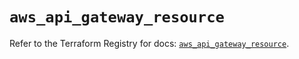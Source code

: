 # `aws_api_gateway_resource`

Refer to the Terraform Registry for docs: [`aws_api_gateway_resource`](https://registry.terraform.io/providers/hashicorp/aws/5.99.1/docs/resources/api_gateway_resource).
